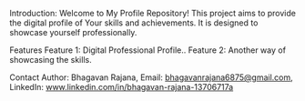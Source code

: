 Introduction:
Welcome to My Profile Repository! This project aims to provide the digital profile of Your skills and achievements. It is designed to showcase yourself professionally.

Features
Feature 1: Digital Professional Profile..
Feature 2: Another way of showcasing the skills.

Contact
Author: Bhagavan Rajana,
Email: bhagavanrajana6875@gmail.com,
LinkedIn: www.linkedin.com/in/bhagavan-rajana-13706717a

